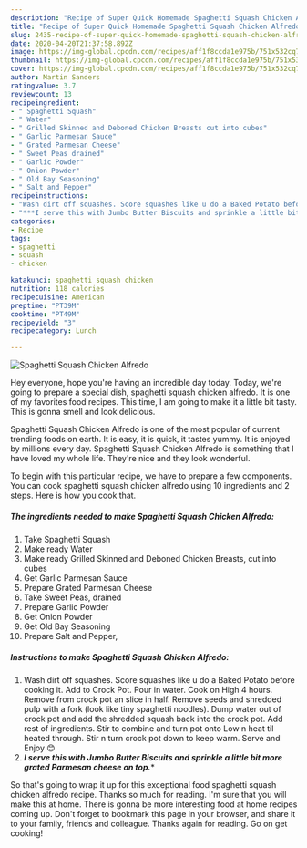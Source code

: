 ```yaml
---
description: "Recipe of Super Quick Homemade Spaghetti Squash Chicken Alfredo"
title: "Recipe of Super Quick Homemade Spaghetti Squash Chicken Alfredo"
slug: 2435-recipe-of-super-quick-homemade-spaghetti-squash-chicken-alfredo
date: 2020-04-20T21:37:58.892Z
image: https://img-global.cpcdn.com/recipes/aff1f8ccda1e975b/751x532cq70/spaghetti-squash-chicken-alfredo-recipe-main-photo.jpg
thumbnail: https://img-global.cpcdn.com/recipes/aff1f8ccda1e975b/751x532cq70/spaghetti-squash-chicken-alfredo-recipe-main-photo.jpg
cover: https://img-global.cpcdn.com/recipes/aff1f8ccda1e975b/751x532cq70/spaghetti-squash-chicken-alfredo-recipe-main-photo.jpg
author: Martin Sanders
ratingvalue: 3.7
reviewcount: 13
recipeingredient:
- " Spaghetti Squash"
- " Water"
- " Grilled Skinned and Deboned Chicken Breasts cut into cubes"
- " Garlic Parmesan Sauce"
- " Grated Parmesan Cheese"
- " Sweet Peas drained"
- " Garlic Powder"
- " Onion Powder"
- " Old Bay Seasoning"
- " Salt and Pepper"
recipeinstructions:
- "Wash dirt off squashes. Score squashes like u do a Baked Potato before cooking it. Add to Crock Pot. Pour in water. Cook on High 4 hours. Remove from crock pot an slice in half. Remove seeds and shredded pulp with a fork (look like tiny spaghetti noodles). Dump water out of crock pot and add the shredded squash back into the crock pot. Add rest of ingredients. Stir to combine and turn pot onto Low n heat til heated through. Stir n turn crock pot down to keep warm. Serve and Enjoy 😊"
- "***I serve this with Jumbo Butter Biscuits and sprinkle a little bit more grated Parmesan cheese on top.****"
categories:
- Recipe
tags:
- spaghetti
- squash
- chicken

katakunci: spaghetti squash chicken 
nutrition: 118 calories
recipecuisine: American
preptime: "PT39M"
cooktime: "PT49M"
recipeyield: "3"
recipecategory: Lunch

---
```



![Spaghetti Squash Chicken Alfredo](https://img-global.cpcdn.com/recipes/aff1f8ccda1e975b/751x532cq70/spaghetti-squash-chicken-alfredo-recipe-main-photo.jpg)

Hey everyone, hope you're having an incredible day today. Today, we're going to prepare a special dish, spaghetti squash chicken alfredo. It is one of my favorites food recipes. This time, I am going to make it a little bit tasty. This is gonna smell and look delicious.

Spaghetti Squash Chicken Alfredo is one of the most popular of current trending foods on earth. It is easy, it is quick, it tastes yummy. It is enjoyed by millions every day. Spaghetti Squash Chicken Alfredo is something that I have loved my whole life. They're nice and they look wonderful.




To begin with this particular recipe, we have to prepare a few components. You can cook spaghetti squash chicken alfredo using 10 ingredients and 2 steps. Here is how you cook that.

<!--inarticleads1-->

##### The ingredients needed to make Spaghetti Squash Chicken Alfredo:

1. Take  Spaghetti Squash
1. Make ready  Water
1. Make ready  Grilled Skinned and Deboned Chicken Breasts, cut into cubes
1. Get  Garlic Parmesan Sauce
1. Prepare  Grated Parmesan Cheese
1. Take  Sweet Peas, drained
1. Prepare  Garlic Powder
1. Get  Onion Powder
1. Get  Old Bay Seasoning
1. Prepare  Salt and Pepper,




<!--inarticleads2-->

##### Instructions to make Spaghetti Squash Chicken Alfredo:

1. Wash dirt off squashes. Score squashes like u do a Baked Potato before cooking it. Add to Crock Pot. Pour in water. Cook on High 4 hours. Remove from crock pot an slice in half. Remove seeds and shredded pulp with a fork (look like tiny spaghetti noodles). Dump water out of crock pot and add the shredded squash back into the crock pot. Add rest of ingredients. Stir to combine and turn pot onto Low n heat til heated through. Stir n turn crock pot down to keep warm. Serve and Enjoy 😊
1. ***I serve this with Jumbo Butter Biscuits and sprinkle a little bit more grated Parmesan cheese on top.****




So that's going to wrap it up for this exceptional food spaghetti squash chicken alfredo recipe. Thanks so much for reading. I'm sure that you will make this at home. There is gonna be more interesting food at home recipes coming up. Don't forget to bookmark this page in your browser, and share it to your family, friends and colleague. Thanks again for reading. Go on get cooking!
